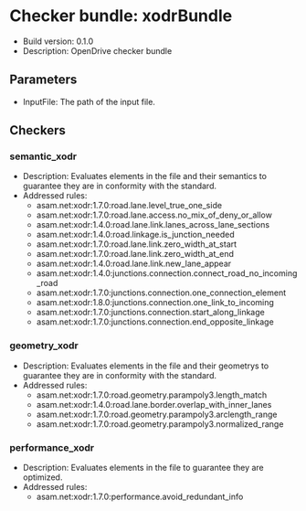 # Checker bundle: xodrBundle

* Build version:  0.1.0
* Description:    OpenDrive checker bundle

## Parameters

* InputFile: The path of the input file.

## Checkers

### semantic_xodr

* Description: Evaluates elements in the file and their semantics to guarantee they are in conformity with the standard.
* Addressed rules:
  * asam.net:xodr:1.7.0:road.lane.level_true_one_side
  * asam.net:xodr:1.7.0:road.lane.access.no_mix_of_deny_or_allow
  * asam.net:xodr:1.4.0:road.lane.link.lanes_across_lane_sections
  * asam.net:xodr:1.4.0:road.linkage.is_junction_needed
  * asam.net:xodr:1.7.0:road.lane.link.zero_width_at_start
  * asam.net:xodr:1.7.0:road.lane.link.zero_width_at_end
  * asam.net:xodr:1.4.0:road.lane.link.new_lane_appear
  * asam.net:xodr:1.4.0:junctions.connection.connect_road_no_incoming_road
  * asam.net:xodr:1.7.0:junctions.connection.one_connection_element
  * asam.net:xodr:1.8.0:junctions.connection.one_link_to_incoming
  * asam.net:xodr:1.7.0:junctions.connection.start_along_linkage
  * asam.net:xodr:1.7.0:junctions.connection.end_opposite_linkage

### geometry_xodr

* Description: Evaluates elements in the file and their geometrys to guarantee they are in conformity with the standard.
* Addressed rules:
  * asam.net:xodr:1.7.0:road.geometry.parampoly3.length_match
  * asam.net:xodr:1.4.0:road.lane.border.overlap_with_inner_lanes
  * asam.net:xodr:1.7.0:road.geometry.parampoly3.arclength_range
  * asam.net:xodr:1.7.0:road.geometry.parampoly3.normalized_range

### performance_xodr

* Description: Evaluates elements in the file to guarantee they are optimized.
* Addressed rules:
  * asam.net:xodr:1.7.0:performance.avoid_redundant_info
